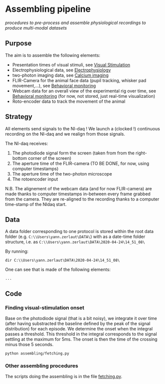 # Assembling pipeline

*procedures to pre-process and assemble physiological recordings to produce multi-modal datasets*

## Purpose

The aim is to assemble the following elements:

- Presentation times of visual stimuli, see [Visual Stimulation](../visual_stim/README.md)
- Electrophysiological data, see [Electrophysiology](../electrophy/README.md)
- two-photon imaging data, see [Calcium imaging](../Ca-imaging/README.md)
- FLIR-Camera for the animal face data (pupil tracking, whisker pad movement,...),  see [Behavioral monitoring](../behavioral_monitoring/README.md)
- Webcam data for an overall view of the experimental rig over time,  see [Behavioral monitoring](../behavioral_monitoring/README.md) (for now, not stored, just real-time visualization)
- Roto-encoder data to track the movement of the animal

## Strategy

All elements send signals to the NI-daq ! We launch a (clocked !) continuous recording on the NI-daq and we realign from those signals.

The NI-daq receives:

1. The photodiode signal form the screen (taken from from the right-bottom corner of the screen)
2. The aperture time of the FLIR-camera (TO BE DONE, for now, using computer timestamps)
3. The aperture time of the two-photon microscope
4. The rotoencoder input

N.B. The alignement of the webcam data (and for now FLIR-camera) are made thanks to computer timestamps in-between every frame grabbed from the camera. They are re-aligned to the recording thanks to a computer time-stamp of the NIdaq start.

## Data

A data folder corresponding to one protocol is stored within the root data folder (e.g. `C:\\Users\yann.zerlaut\DATA\`) with as a date-time folder structure, i.e. as `C:\\Users\yann.zerlaut\DATA\2020-04-24\14_51_08\`

By running:
```
dir C:\\Users\yann.zerlaut\DATA\2020-04-24\14_51_08\
```
One can see that is made of the following elements:

```
...
```

## Code

### Finding visual-stimulation onset

Base on the photodiode signal (that is a bit noisy), we integrate it over time (after having substracted the baseline defined by the peak of the signal distribution) for each episode. We determine the onset when the integral passes a threshold. This threshold in the integral corresponds to the signal settling at the maximum for 5ms. The onset is then the time of the crossing minus those 5 seconds.
```
python assembling/fetching.py
```

### Other assembling procedures

The scripts doing the assembling is in the file [fetching.py](./fetching.py).





